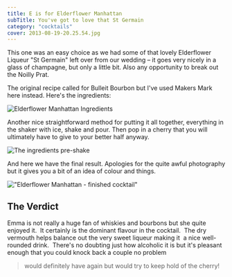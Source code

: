 ```yaml
---
title: E is for Elderflower Manhattan
subTitle: You've got to love that St Germain
category: "cocktails"
cover: 2013-08-19-20.25.54.jpg
---
```


This one was an easy choice as we had some of that lovely Elderflower Liqueur "St Germain" left over from our wedding &#8211; it goes very nicely in a glass of champagne, but only a little bit. Also any opportunity to break out the Noilly Prat.

The original recipe called for Bulleit Bourbon but I've used Makers Mark here instead. Here's the ingredients:

![Elderflower Manhattan Ingredients](/images/uploads/2013/08/2013-08-19-20.25.54.jpg "Elderflower Manhattan Ingredients")

Another nice straightforward method for putting it all together, everything in the shaker with ice, shake and pour. Then pop in a cherry that you will ultimately have to give to your better half anyway.

![The ingredients pre-shake](/images/uploads/2013/08/2013-08-19-20.30.16.jpg "The ingredients pre-shake")

And here we have the final result. Apologies for the quite awful photography but it gives you a bit of an idea of colour and things.

!["Elderflower Manhattan - finished cocktail"](/images/uploads/2013/08/2013-08-19-20.32.39.jpg "Elderflower Manhattan - finished cocktail")

## The Verdict

Emma is not really a huge fan of whiskies and bourbons but she quite enjoyed it.  It certainly is the dominant flavour in the cocktail.  The dry vermouth helps balance out the very sweet liqueur making it  a nice well-rounded drink.  There's no doubting just how alcoholic it is but it's pleasant enough that you could knock back a couple no problem 
>would definitely have again but would try to keep hold of the cherry!
